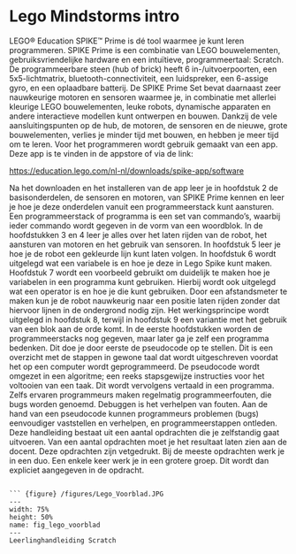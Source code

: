 # Lego Mindstorms intro

LEGO® Education SPIKE™ Prime is dé tool waarmee je kunt leren programmeren. SPIKE Prime is een combinatie van LEGO bouwelementen, gebruiksvriendelijke hardware en een intuïtieve, programmeertaal: Scratch.  
De programmeerbare steen (hub of brick) heeft 6 in-/uitvoerpoorten, een 5x5-lichtmatrix, bluetooth-connectiviteit, een luidspreker, een 6-assige gyro, en een oplaadbare batterij. De SPIKE Prime Set bevat daarnaast zeer nauwkeurige motoren en sensoren waarmee je, in combinatie met allerlei kleurige LEGO bouwelementen, leuke robots, dynamische apparaten en andere interactieve modellen kunt ontwerpen en bouwen. Dankzij de vele aansluitingspunten op de hub, de motoren, de sensoren en de nieuwe, grote bouwelementen, verlies je minder tijd met bouwen, en hebben je meer tijd om te leren. 
Voor het programmeren wordt gebruik gemaakt van een app. Deze app is te vinden in de appstore of via de link:

https://education.lego.com/nl-nl/downloads/spike-app/software

Na het downloaden en het installeren van de app leer je in hoofdstuk 2 de basisonderdelen, de sensoren en motoren, van SPIKE Prime kennen en leer je hoe je deze onderdelen vanuit een programmeerstack kunt aansturen. Een programmeerstack of programma is een set van commando’s, waarbij ieder commando wordt gegeven in de vorm van een woordblok.
In de hoofdstukken 3 en 4 leer je alles over het laten rijden van de robot, het aansturen van motoren en het gebruik van sensoren. In hoofdstuk 5 leer je hoe je de robot een gekleurde lijn kunt laten volgen. In hoofdstuk 6 wordt uitgelegd wat een variabele is en hoe je deze in Lego Spike kunt maken. Hoofdstuk 7 wordt een voorbeeld gebruikt om duidelijk te maken hoe je variabelen in een programma kunt gebruiken. Hierbij wordt ook uitgelegd wat een operator is en hoe je die kunt gebruiken. Door een afstandsmeter te maken kun je de robot nauwkeurig naar een positie laten rijden zonder dat hiervoor lijnen in de ondergrond nodig zijn. Het werkingsprincipe wordt uitgelegd in hoofdstuk 8, terwijl in hoofdstuk 9 een variantie met het gebruik van een blok aan de orde komt. In de eerste hoofdstukken worden de programmeerstacks nog gegeven, maar later ga je zelf een programma bedenken. Dit doe je door eerste de pseudocode op te stellen. Dit is een overzicht met de stappen in gewone taal dat wordt uitgeschreven voordat het op een computer wordt geprogrammeerd. De pseudocode wordt omgezet in een algoritme; een reeks stapsgewijze instructies voor het voltooien van een taak. Dit wordt vervolgens vertaald in een programma. Zelfs ervaren programmeurs maken regelmatig programmeerfouten, die bugs worden genoemd. Debuggen is het verhelpen van fouten. Aan de hand van een pseudocode kunnen programmeurs problemen (bugs) eenvoudiger vaststellen en verhelpen, en programmeerstappen ontleden.
Deze handleiding bestaat uit een aantal opdrachten die je zelfstandig gaat uitvoeren. Van een aantal opdrachten moet je het resultaat laten zien aan de docent. Deze opdrachten zijn vetgedrukt. Bij de meeste opdrachten werk je in een duo. Een enkele keer werk je in een grotere groep. Dit wordt dan expliciet aangegeven in de opdracht. 
```

``` {figure} /figures/Lego_Voorblad.JPG
---
width: 75%
height: 50%
name: fig_lego_voorblad
---
Leerlinghandleiding Scratch
``` 
